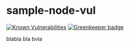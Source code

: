 # sample-node-vul


[![Known Vulnerabilities](https://snyk.io/test/github/orfattal/sample-node-vul/badge.svg)](https://snyk.io/test/github/orfattal/sample-node-vul) [![Greenkeeper badge](https://badges.greenkeeper.io/orfattal/sample-node-vul.svg)](https://greenkeeper.io/)


blabla bla bvla
